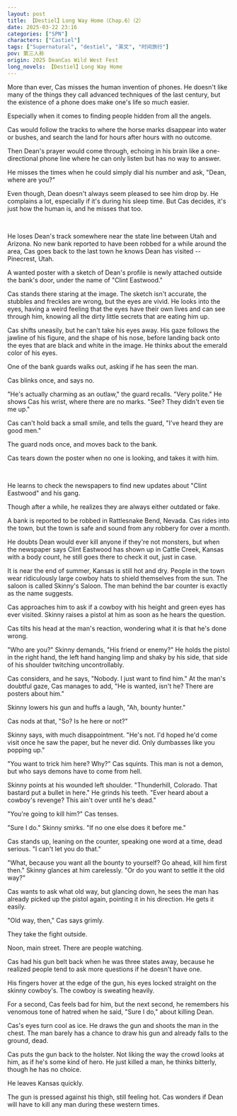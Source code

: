```yaml
---
layout: post
title: 【Destiel】Long Way Home（Chap.6）（2）
date: 2025-03-22 23:16
categories: ["SPN"]
characters: ["Castiel"]
tags: ["Supernatural", "destiel", "英文", "时间旅行"]
pov: 第三人称
origin: 2025 DeanCas Wild West Fest
long_novels: 【Destiel】Long Way Home
---
```


More than ever, Cas misses the human invention of phones. He doesn't like many of the things they call advanced techniques of the last century, but the existence of a phone does make one's life so much easier.

Especially when it comes to finding people hidden from all the angels.

Cas would follow the tracks to where the horse marks disappear into water or bushes, and search the land for hours after hours with no outcome.

Then Dean's prayer would come through, echoing in his brain like a one-directional phone line where he can only listen but has no way to answer.

He misses the times when he could simply dial his number and ask, "Dean, where are you?"

Even though, Dean doesn't always seem pleased to see him drop by. He complains a lot, especially if it's during his sleep time. But Cas decides, it's just how the human is, and he misses that too.

<br>

He loses Dean's track somewhere near the state line between Utah and Arizona. No new bank reported to have been robbed for a while around the area, Cas goes back to the last town he knows Dean has visited -- Pinecrest, Utah.

A wanted poster with a sketch of Dean's profile is newly attached outside the bank's door, under the name of "Clint Eastwood."

Cas stands there staring at the image. The sketch isn't accurate, the stubbles and freckles are wrong, but the eyes are vivid. He looks into the eyes, having a weird feeling that the eyes have their own lives and can see through him, knowing all the dirty little secrets that are eating him up.

Cas shifts uneasily, but he can't take his eyes away. His gaze follows the jawline of his figure, and the shape of his nose, before landing back onto the eyes that are black and white in the image. He thinks about the emerald color of his eyes.

One of the bank guards walks out, asking if he has seen the man.

Cas blinks once, and says no.

"He's actually charming as an outlaw," the guard recalls. "Very polite." He shows Cas his wrist, where there are no marks. "See? They didn't even tie me up."

Cas can't hold back a small smile, and tells the guard, "I've heard they are good men."

The guard nods once, and moves back to the bank.

Cas tears down the poster when no one is looking, and takes it with him.

<br>

He learns to check the newspapers to find new updates about "Clint Eastwood" and his gang.

Though after a while, he realizes they are always either outdated or fake.

A bank is reported to be robbed in Rattlesnake Bend, Nevada. Cas rides into the town, but the town is safe and sound from any robbery for over a month.

He doubts Dean would ever kill anyone if they're not monsters, but when the newspaper says Clint Eastwood has shown up in Cattle Creek, Kansas with a body count, he still goes there to check it out, just in case.

It is near the end of summer, Kansas is still hot and dry. People in the town wear ridiculously large cowboy hats to shield themselves from the sun. The saloon is called Skinny's Saloon. The man behind the bar counter is exactly as the name suggests.

Cas approaches him to ask if a cowboy with his height and green eyes has ever visited. Skinny raises a pistol at him as soon as he hears the question.

Cas tilts his head at the man's reaction, wondering what it is that he's done wrong.

"Who are you?" Skinny demands, "His friend or enemy?" He holds the pistol in the right hand, the left hand hanging limp and shaky by his side, that side of his shoulder twitching uncontrollably.

Cas considers, and he says, "Nobody. I just want to find him." At the man's doubtful gaze, Cas manages to add, "He is wanted, isn't he? There are posters about him."

Skinny lowers his gun and huffs a laugh, "Ah, bounty hunter."

Cas nods at that, "So? Is he here or not?"

Skinny says, with much disappointment. "He's not. I'd hoped he'd come visit once he saw the paper, but he never did. Only dumbasses like you popping up."

"You want to trick him here? Why?" Cas squints. This man is not a demon, but who says demons have to come from hell.

Skinny points at his wounded left shoulder. "Thunderhill, Colorado. That bastard put a bullet in here." He grinds his teeth. "Ever heard about a cowboy's revenge? This ain't over until he's dead."

"You're going to kill him?" Cas tenses.

"Sure I do." Skinny smirks. "If no one else does it before me."

Cas stands up, leaning on the counter, speaking one word at a time, dead serious. "I can't let you do that."

"What, because you want all the bounty to yourself? Go ahead, kill him first then." Skinny glances at him carelessly. "Or do you want to settle it the old way?"

Cas wants to ask what old way, but glancing down, he sees the man has already picked up the pistol again, pointing it in his direction. He gets it easily.

"Old way, then," Cas says grimly.

They take the fight outside.

Noon, main street. There are people watching.

Cas had his gun belt back when he was three states away, because he realized people tend to ask more questions if he doesn't have one.

His fingers hover at the edge of the gun, his eyes locked straight on the skinny cowboy's. The cowboy is sweating heavily.

For a second, Cas feels bad for him, but the next second, he remembers his venomous tone of hatred when he said, "Sure I do," about killing Dean.

Cas's eyes turn cool as ice. He draws the gun and shoots the man in the chest. The man barely has a chance to draw his gun and already falls to the ground, dead.

Cas puts the gun back to the holster. Not liking the way the crowd looks at him, as if he's some kind of hero. He just killed a man, he thinks bitterly, though he has no choice.

He leaves Kansas quickly.

The gun is pressed against his thigh, still feeling hot. Cas wonders if Dean will have to kill any man during these western times.
